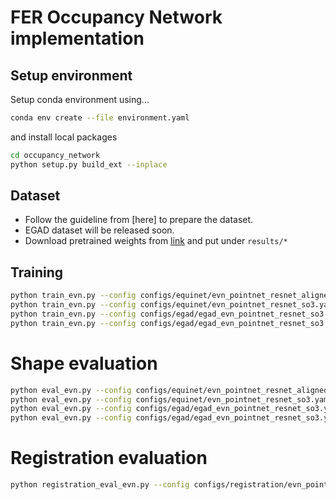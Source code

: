 # FER Occupancy Network implementation

## Setup environment
Setup conda environment using...
```bash
conda env create --file environment.yaml
```
and install local packages
```bash
cd occupancy_network
python setup.py build_ext --inplace
```

## Dataset
- Follow the guideline from [here] to prepare the dataset.
- EGAD dataset will be released soon.
- Download pretrained weights from [link](https://drive.google.com/file/d/17fdWjUVMPjWIEkDFTWAx9Ir5GCbhiM1A/view?usp=drive_link) and put under `results/*`
<!-- - Download preprocessed EGAD from [link](https://drive.google.com/file/d/1oAipEm2U77F0a9t_g5CcPyoit98BaAXt/view?usp=drive_link) and extract it to `data/EGAD/*`. -->
<!-- - Download preprocessed EGAD rotation file from [link](https://drive.google.com/file/d/1So54FBaBRo4N9Li5ulb1zsna0ZpTxjPq/view?usp=drive_link) and extract it to `data_rotations/EGAD`. -->


## Training
```bash
python train_evn.py --config configs/equinet/evn_pointnet_resnet_aligned.yaml 
python train_evn.py --config configs/equinet/evn_pointnet_resnet_so3.yaml 
python train_evn.py --config configs/egad/egad_evn_pointnet_resnet_so3.yaml 
python train_evn.py --config configs/egad/egad_evn_pointnet_resnet_so3.yaml 
```

# Shape evaluation
```bash
python eval_evn.py --config configs/equinet/evn_pointnet_resnet_aligned.yaml 
python eval_evn.py --config configs/equinet/evn_pointnet_resnet_so3.yaml 
python eval_evn.py --config configs/egad/egad_evn_pointnet_resnet_so3.yaml 
python eval_evn.py --config configs/egad/egad_evn_pointnet_resnet_so3.yaml 
```

# Registration evaluation
```bash
python registration_eval_evn.py --config configs/registration/evn_pointnet_resnet_registration.yaml 
```